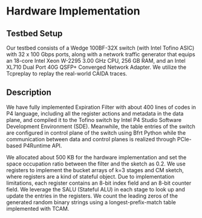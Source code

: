 # Hardware Implementation

## Testbed Setup

Our testbed consists of a Wedge 100BF-32X switch (with Intel Tofino ASIC) with 32 x 100 Gbps ports, along with a network traffic generator that equips an 18-core Intel Xeon W-2295 3.00 GHz CPU, 256 GB RAM, and an Intel XL710 Dual Port 40G QSFP+ Converged Network Adapter. We utilize the Tcpreplay to replay the real-world CAIDA traces.

## Description

We have fully implemented Expiration Filter with about 400 lines of codes in P4 language, including all the register actions and metadata in the data plane, and compiled it to the Tofino switch by Intel P4 Studio Software Development Environment (SDE). Meanwhile, the table entries of the switch are configured in control plane of the switch using Bfrt Python while the communication between data and control planes is realized through PCIe-based P4Runtime API.


We allocated about 500 KB for the hardware implementation and set the space occupation ratio between the filter and the sketch as 0.2. We use registers to implement the bucket arrays of k=3 stages and CM sketch, where registers are a kind of stateful object. Due to implementation limitations, each register contains an 8-bit index field and an 8-bit counter field. We leverage the SALU (Stateful ALU) in each stage to look up and update the entries in the registers. We count the leading zeros of the generated random binary strings using a longest-prefix-match table implemented with TCAM.
